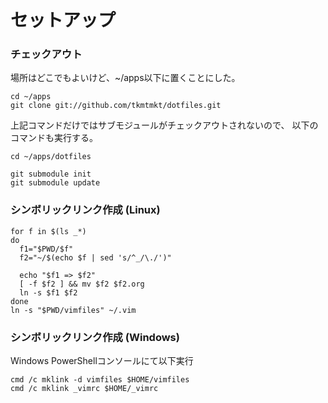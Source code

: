 # セットアップ

### チェックアウト

場所はどこでもよいけど、~/apps以下に置くことにした。

    cd ~/apps
    git clone git://github.com/tkmtmkt/dotfiles.git

上記コマンドだけではサブモジュールがチェックアウトされないので、
以下のコマンドも実行する。

    cd ~/apps/dotfiles

    git submodule init
    git submodule update

### シンボリックリンク作成 (Linux)

    for f in $(ls _*)
    do
      f1="$PWD/$f"
      f2="~/$(echo $f | sed 's/^_/\./')"

      echo "$f1 => $f2"
      [ -f $f2 ] && mv $f2 $f2.org
      ln -s $f1 $f2
    done
    ln -s "$PWD/vimfiles" ~/.vim

### シンボリックリンク作成 (Windows)

Windows PowerShellコンソールにて以下実行

    cmd /c mklink -d vimfiles $HOME/vimfiles
    cmd /c mklink _vimrc $HOME/_vimrc

